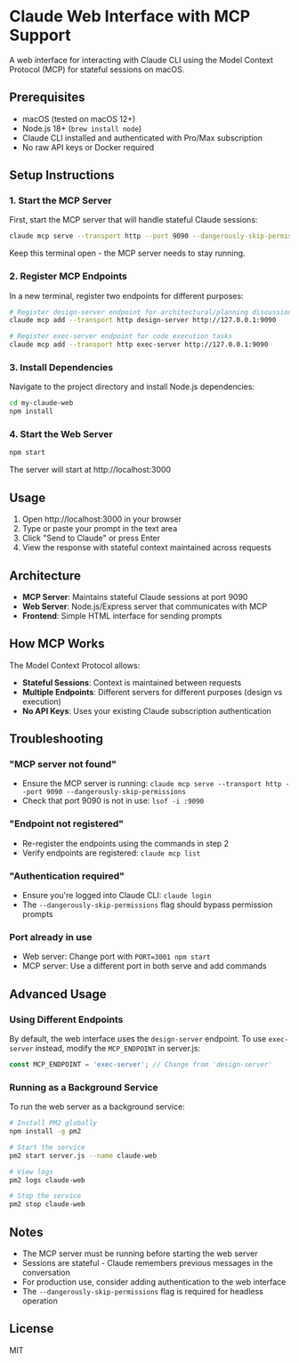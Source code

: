 # Claude Web Interface with MCP Support

A web interface for interacting with Claude CLI using the Model Context Protocol (MCP) for stateful sessions on macOS.

## Prerequisites

- macOS (tested on macOS 12+)
- Node.js 18+ (`brew install node`)
- Claude CLI installed and authenticated with Pro/Max subscription
- No raw API keys or Docker required

## Setup Instructions

### 1. Start the MCP Server

First, start the MCP server that will handle stateful Claude sessions:

```bash
claude mcp serve --transport http --port 9090 --dangerously-skip-permissions
```

Keep this terminal open - the MCP server needs to stay running.

### 2. Register MCP Endpoints

In a new terminal, register two endpoints for different purposes:

```bash
# Register design-server endpoint for architectural/planning discussions
claude mcp add --transport http design-server http://127.0.0.1:9090

# Register exec-server endpoint for code execution tasks
claude mcp add --transport http exec-server http://127.0.0.1:9090
```

### 3. Install Dependencies

Navigate to the project directory and install Node.js dependencies:

```bash
cd my-claude-web
npm install
```

### 4. Start the Web Server

```bash
npm start
```

The server will start at http://localhost:3000

## Usage

1. Open http://localhost:3000 in your browser
2. Type or paste your prompt in the text area
3. Click "Send to Claude" or press Enter
4. View the response with stateful context maintained across requests

## Architecture

- **MCP Server**: Maintains stateful Claude sessions at port 9090
- **Web Server**: Node.js/Express server that communicates with MCP
- **Frontend**: Simple HTML interface for sending prompts

## How MCP Works

The Model Context Protocol allows:
- **Stateful Sessions**: Context is maintained between requests
- **Multiple Endpoints**: Different servers for different purposes (design vs execution)
- **No API Keys**: Uses your existing Claude subscription authentication

## Troubleshooting

### "MCP server not found"
- Ensure the MCP server is running: `claude mcp serve --transport http --port 9090 --dangerously-skip-permissions`
- Check that port 9090 is not in use: `lsof -i :9090`

### "Endpoint not registered"
- Re-register the endpoints using the commands in step 2
- Verify endpoints are registered: `claude mcp list`

### "Authentication required"
- Ensure you're logged into Claude CLI: `claude login`
- The `--dangerously-skip-permissions` flag should bypass permission prompts

### Port already in use
- Web server: Change port with `PORT=3001 npm start`
- MCP server: Use a different port in both serve and add commands

## Advanced Usage

### Using Different Endpoints

By default, the web interface uses the `design-server` endpoint. To use `exec-server` instead, modify the `MCP_ENDPOINT` in server.js:

```javascript
const MCP_ENDPOINT = 'exec-server'; // Change from 'design-server'
```

### Running as a Background Service

To run the web server as a background service:

```bash
# Install PM2 globally
npm install -g pm2

# Start the service
pm2 start server.js --name claude-web

# View logs
pm2 logs claude-web

# Stop the service
pm2 stop claude-web
```

## Notes

- The MCP server must be running before starting the web server
- Sessions are stateful - Claude remembers previous messages in the conversation
- For production use, consider adding authentication to the web interface
- The `--dangerously-skip-permissions` flag is required for headless operation

## License

MIT